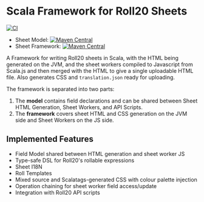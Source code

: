 Scala Framework for Roll20 Sheets
=================================

[![CI](https://github.com/Bathtor/sheet-framework/actions/workflows/ci.yml/badge.svg)](https://github.com/Bathtor/sheet-framework/actions)

- Sheet Model: [![Maven Central](https://img.shields.io/maven-central/v/com.lkroll/roll20-sheet-model_2.13)](https://search.maven.org/artifact/com.lkroll/roll20-sheet-model_2.13)
- Sheet Framework: [![Maven Central](https://img.shields.io/maven-central/v/com.lkroll/roll20-sheet-framework_2.13)](https://search.maven.org/artifact/com.lkroll/roll20-sheet-framework_2.13)

A Framework for writing Roll20 sheets in Scala, with the HTML being generated on the JVM, and the sheet workers compiled to Javascript from Scala.js and then merged with the HTML to give a single uploadable HTML file.
Also generates CSS and `translation.json` ready for uploading.

The framework is separated into two parts: 

1. The **model** contains field declarations and can be shared between Sheet HTML Generation, Sheet Workers, and API Scripts.
2. The **framework** covers sheet HTML and CSS generation on the JVM side and Sheet Workers on the JS side.

Implemented Features
--------------------

- Field Model shared between HTML generation and sheet worker JS
- Type-safe DSL for Roll20's rollable expressions
- Sheet I18N
- Roll Templates
- Mixed source and Scalatags-generated CSS with colour palette injection
- Operation chaining for sheet worker field access/update
- Integration with Roll20 API scripts

